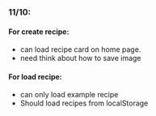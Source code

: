 ### 11/10:
#### For create recipe:
* can load recipe card on home page.
* need think about how to save image

#### For load recipe:
* can only load example recipe
* Should load recipes from localStorage